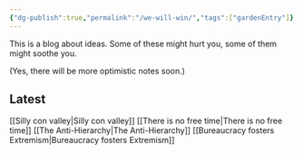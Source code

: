 ```yaml
---
{"dg-publish":true,"permalink":"/we-will-win/","tags":["gardenEntry"]}
---
```



This is a blog about ideas.
Some of these might hurt you, some of them might soothe you.

(Yes, there will be more optimistic notes soon.)

## Latest

[[Silly con valley\|Silly con valley]]
[[There is no free time\|There is no free time]]
[[The Anti-Hierarchy\|The Anti-Hierarchy]]
[[Bureaucracy fosters Extremism\|Bureaucracy fosters Extremism]]